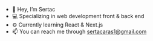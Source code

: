 - 👋 Hey, I’m Sertac
- 💻 Specializing in web development front & back end
- ⚙️ Currently learning React & Next.js
- 📫 You can reach me through sertacaras1@gmail.com

<!---
sertacars/sertacars is a ✨ special ✨ repository because its `README.md` (this file) appears on your GitHub profile.
You can click the Preview link to take a look at your changes.
--->
